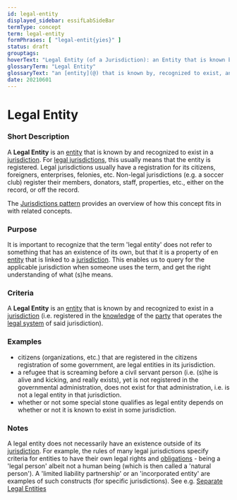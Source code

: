 ```yaml
---
id: legal-entity
displayed_sidebar: essifLabSideBar
termType: concept
term: legal-entity
formPhrases: [ "legal-entit{yies}" ]
status: draft
grouptags:
hoverText: "Legal Entity (of a Jurisdiction): an Entity that is known by, recognized to exist, and registered in that Jurisdiction."
glossaryTerm: "Legal Entity"
glossaryText: "an [entity](@) that is known by, recognized to exist, and registered in that [jurisdiction](@)."
date: 20210601
---
```


# Legal Entity

### Short Description

<!--REQUIRED--in 1-3 sentences that describe the concept to a layperson with reasonable accuracy.-->
A **Legal Entity** is an [entity](@) that is known by and recognized to exist in a [jurisdiction](@). For [legal jurisdictions](legal-jurisdiction@), this usually means that the entity is registered. Legal jurisdictions usually have a registration for its citizens, foreigners, enterprises, felonies, etc. Non-legal jurisdictions (e.g. a soccer club) register their members, donators, staff, properties, etc., either on the record, or off the record.

The [Jurisdictions pattern](pattern:jurisdiction@) provides an overview of how this concept fits in with related concepts.

### Purpose

It is important to recognize that the term 'legal entity' does not refer to something that has an existence of its own, but that it is a property of en [entity](@) that is linked to a [jurisdiction](@). This enables us to query for the applicable jurisdiction when someone uses the term, and get the right understanding of what (s)he means.

### Criteria

A **Legal Entity** is an [entity](@) that is known by and recognized to exist in a [jurisdiction](@) (i.e. registered in the [knowledge](@) of the [party](@) that operates the [legal system](@) of said jurisdiction).

### Examples

- citizens (organizations, etc.) that are registered in the citizens registration of some government, are legal entities in its jurisdiction.
- a refugee that is screaming before a civil servant person (i.e. (s)he is alive and kicking, and really exists), yet is not registered in the governmental administration, does not exist for that administration, i.e. is not a legal entity in that jurisdiction.
- whether or not some special stone qualifies as legal entity depends on whether or not it is known to exist in some jurisdiction.

### Notes

A legal entity does not necessarily have an existence outside of its [jurisdiction](@). For example, the rules of many legal jurisdictions specify criteria for entities to have their own legal rights and [obligations](@) - being a 'legal person' albeit not a human being (which is then called a 'natural person'). A 'limited liability partnership' or an 'incorporated entity' are examples of such constructs (for specific jurisdictions). See e.g. [Separate Legal Entities](https://hallellis.co.uk/separate-legal-entities-meaning/)
